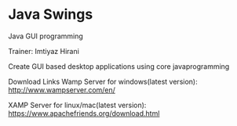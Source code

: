 # Java Swings
Java GUI programming

Trainer: Imtiyaz Hirani 

Create GUI based desktop applications using core javaprogramming


Download Links
Wamp Server for windows(latest version): http://www.wampserver.com/en/ 

XAMP Server for linux/mac(latest version): https://www.apachefriends.org/download.html 


